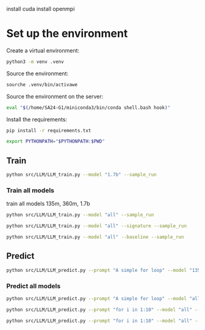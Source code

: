 


install cuda
install openmpi

# Set up the environment
Create a virtual environment:

```bash
python3 -m venv .venv
```

Source the environment:
```bash
sourche .venv/bin/activawe
```

Source the environment on the server:
```bash
eval "$(/home/SA24-G1/miniconda3/bin/conda shell.bash hook)"
```

Install the requirements:
```bash
pip install -r requirements.txt
```

```bash
export PYTHONPATH="$PYTHONPATH:$PWD"
```

## Train
```bash 
python src/LLM/LLM_train.py --model "1.7b" --sample_run
```
### Train all models
train all models 135m, 360m, 1.7b

```bash
python src/LLM/LLM_train.py --model "all" --sample_run
```

```bash
python src/LLM/LLM_train.py --model "all" --signature --sample_run
```

```bash 
python src/LLM/LLM_train.py --model "all" --baseline --sample_run
```

## Predict

```bash
python src/LLM/LLM_predict.py --prompt "A simple for loop" --model "135m"
```

### Predict all models

```bash
python src/LLM/LLM_predict.py --prompt "A simple for loop" --model "all"
```

```bash 
python src/LLM/LLM_predict.py --prompt "for i in 1:10" --model "all" --signature
```

```bash
python src/LLM/LLM_predict.py --prompt "for i in 1:10" --model "all" --baseline
```